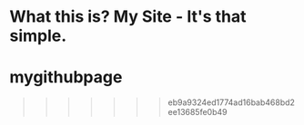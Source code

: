 What this is?
My Site - It's that simple.
=======
# mygithubpage
>>>>>>> eb9a9324ed1774ad16bab468bd2ee13685fe0b49

